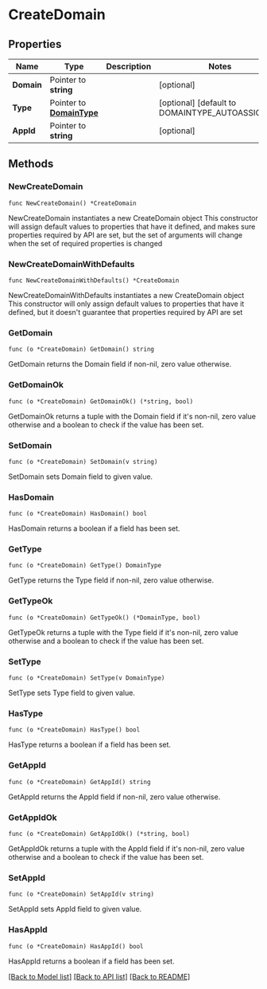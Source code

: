 # CreateDomain

## Properties

Name | Type | Description | Notes
------------ | ------------- | ------------- | -------------
**Domain** | Pointer to **string** |  | [optional] 
**Type** | Pointer to [**DomainType**](DomainType.md) |  | [optional] [default to DOMAINTYPE_AUTOASSIGNED]
**AppId** | Pointer to **string** |  | [optional] 

## Methods

### NewCreateDomain

`func NewCreateDomain() *CreateDomain`

NewCreateDomain instantiates a new CreateDomain object
This constructor will assign default values to properties that have it defined,
and makes sure properties required by API are set, but the set of arguments
will change when the set of required properties is changed

### NewCreateDomainWithDefaults

`func NewCreateDomainWithDefaults() *CreateDomain`

NewCreateDomainWithDefaults instantiates a new CreateDomain object
This constructor will only assign default values to properties that have it defined,
but it doesn't guarantee that properties required by API are set

### GetDomain

`func (o *CreateDomain) GetDomain() string`

GetDomain returns the Domain field if non-nil, zero value otherwise.

### GetDomainOk

`func (o *CreateDomain) GetDomainOk() (*string, bool)`

GetDomainOk returns a tuple with the Domain field if it's non-nil, zero value otherwise
and a boolean to check if the value has been set.

### SetDomain

`func (o *CreateDomain) SetDomain(v string)`

SetDomain sets Domain field to given value.

### HasDomain

`func (o *CreateDomain) HasDomain() bool`

HasDomain returns a boolean if a field has been set.

### GetType

`func (o *CreateDomain) GetType() DomainType`

GetType returns the Type field if non-nil, zero value otherwise.

### GetTypeOk

`func (o *CreateDomain) GetTypeOk() (*DomainType, bool)`

GetTypeOk returns a tuple with the Type field if it's non-nil, zero value otherwise
and a boolean to check if the value has been set.

### SetType

`func (o *CreateDomain) SetType(v DomainType)`

SetType sets Type field to given value.

### HasType

`func (o *CreateDomain) HasType() bool`

HasType returns a boolean if a field has been set.

### GetAppId

`func (o *CreateDomain) GetAppId() string`

GetAppId returns the AppId field if non-nil, zero value otherwise.

### GetAppIdOk

`func (o *CreateDomain) GetAppIdOk() (*string, bool)`

GetAppIdOk returns a tuple with the AppId field if it's non-nil, zero value otherwise
and a boolean to check if the value has been set.

### SetAppId

`func (o *CreateDomain) SetAppId(v string)`

SetAppId sets AppId field to given value.

### HasAppId

`func (o *CreateDomain) HasAppId() bool`

HasAppId returns a boolean if a field has been set.


[[Back to Model list]](../README.md#documentation-for-models) [[Back to API list]](../README.md#documentation-for-api-endpoints) [[Back to README]](../README.md)


